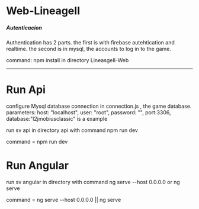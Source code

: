 # Web-LineageII
<h5>Autenticacion</h5>


<p>Authentication has 2 parts.
the first is with firebase autehtication and realtime.
the second is in mysql, the accounts to log in to the game.</p>
command: npm install in directory LineasgeII-Web
<hr>
<h1>Run Api</h1>
configure Mysql database connection in connection.js , the game database.
parameters:
    host: "localhost",
    user: "root",
    password: "",
    port:3306,
    database:"l2jmobiusclassic"
is a example

run sv api in directory api with command npm run dev


command =  npm run dev

<h1>Run Angular</h1>
run sv angular in directory with command ng serve --host 0.0.0.0 or ng serve

command = ng serve --host 0.0.0.0 || ng serve
